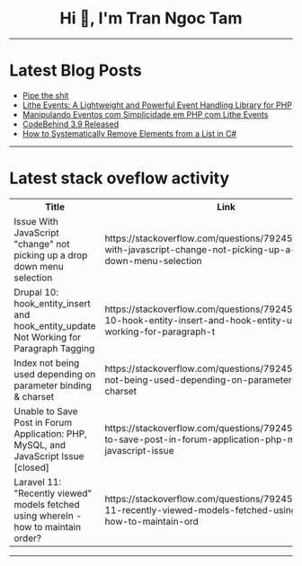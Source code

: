 <h1 align="center">Hi 👋, I'm Tran Ngoc Tam</h1>

---

# Latest Blog Posts 
<!-- BLOG-POST-LIST:START -->
- [Pipe the shit](https://dev.to/cordlesswool/pipe-the-shit-41kj)
- [Lithe Events: A Lightweight and Powerful Event Handling Library for PHP](https://dev.to/lithephp/lithe-events-a-lightweight-and-powerful-event-handling-library-for-php-2mp8)
- [Manipulando Eventos com Simplicidade em PHP com Lithe Events](https://dev.to/lithephp/manipulando-eventos-com-simplicidade-em-php-com-lithe-events-26on)
- [CodeBehind 3.9 Released](https://dev.to/elanatframework/codebehind-39-released-2190)
- [How to Systematically Remove Elements from a List in C#](https://dev.to/moh_moh701/how-to-systematically-remove-elements-from-a-list-in-c-55ig)
<!-- BLOG-POST-LIST:END -->

---

# Latest stack oveflow activity
<table>
  <tr><th>Title</th><th>Link</th></tr>
  <!-- STACKOVERFLOW:START --><tr><td>Issue With JavaScript &quot;change&quot; not picking up a drop down menu selection</td><td>https://stackoverflow.com/questions/79245568/issue-with-javascript-change-not-picking-up-a-drop-down-menu-selection</td></tr><tr><td>Drupal 10: hook_entity_insert and hook_entity_update Not Working for Paragraph Tagging</td><td>https://stackoverflow.com/questions/79245450/drupal-10-hook-entity-insert-and-hook-entity-update-not-working-for-paragraph-t</td></tr><tr><td>Index not being used depending on parameter binding &amp; charset</td><td>https://stackoverflow.com/questions/79245146/index-not-being-used-depending-on-parameter-binding-charset</td></tr><tr><td>Unable to Save Post in Forum Application: PHP, MySQL, and JavaScript Issue [closed]</td><td>https://stackoverflow.com/questions/79245130/unable-to-save-post-in-forum-application-php-mysql-and-javascript-issue</td></tr><tr><td>Laravel 11: &quot;Recently viewed&quot; models fetched using whereIn - how to maintain order?</td><td>https://stackoverflow.com/questions/79245010/laravel-11-recently-viewed-models-fetched-using-wherein-how-to-maintain-ord</td></tr><!-- STACKOVERFLOW:END -->
</table>

---


